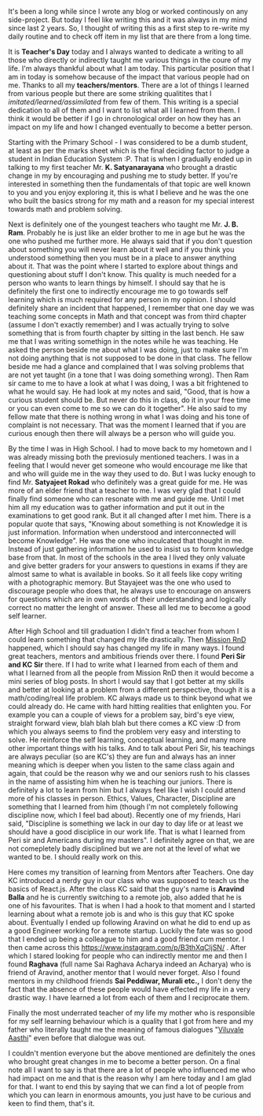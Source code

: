 It's been a long while since I wrote any blog or worked continously on any side-project. But today I feel like writing this and it was always in my mind since last 2 years. So, I thought of writing this as a first step to re-write my daily routine and to check off item in my list that are there from a long time.

It is **Teacher's Day** today and I always wanted to dedicate a writing to all those who directly or indirectly taught me various things in the coure of my life. I'm always thankful about what I am today. This particular position that I am in today is somehow because of the impact that various people had on me. Thanks to all my **teachers/mentors**. There are a lot of things I learned from various people but there are some striking qualitites that I _imitated/learned/assimilated_ from few of them. This writing is a special dedication to all of them and I want to list what all I learned from them. I think it would be better if I go in chronological order on how they has an impact on my life and how I changed eventually to become a better person.

Starting with the Primary School - I was considered to be a dumb student, at least as per the marks sheet which is the final deciding factor to judge a student in Indian Education System :P. That is when I gradually ended up in talking to my first teacher Mr. **K. Satyanarayana** who brought a drastic change in my by encouraging and pushing me to study better. If you're interested in something then the fundamentals of that topic are well known to you and you enjoy exploring it, this is what I believe and he was the one who built the basics strong for my math and a reason for my special interest towards math and problem solving.

Next is definitely one of the youngest teachers who taught me Mr. **J. B. Ram**. Probably he is just like an elder brother to me in age but he was the one who pushed me further more. He always said that if you don't question about something you will never learn about it well and if you think you understood something then you must be in a place to answer anything about it. That was the point where I started to explore about things and questioning about stuff I don't know. This quality is much needed for a person who wants to learn things by himself. I should say that he is definitely the first one to indirectly encourage me to go towards self learning which is much required for any person in my opinion. I should definitely share an incident that happened, I remember that one day we was teaching some concepts in Math and that concept was from third chapter (assume I don't exactly remember) and I was actually trying to solve something that is from fourth chapter by sitting in the last bench. He saw me that I was writing somethign in the notes while he was teaching. He asked the person beside me about what I was doing, just to make sure I'm not doing anything that is not supposed to be done in that class. The fellow beside me had a glance and complained that I was solving problems that are not yet taught (in a tone that I was doing something wrong). Then Ram sir came to me to have a look at what I was doing, I was a bit frightened to what he would say. He had look at my notes and said, "Good, that is how a curious student should be. But never do this in class, do it in your free time or you can even come to me so we can do it together". He also said to my fellow mate that there is nothing wrong in what I was doing and his tone of complaint is not necessary. That was the moment I learned that if you are curious enough then there will always be a person who will guide you.

By the time I was in High School. I had to move back to my hometown and I was already missing both the previosuly mentioned teachers. I was in a feeling that I would never get someone who would encourage me like that and who will guide me in the way they used to do. But I was lucky enough to find Mr. **Satyajeet Rokad** who definitely was a great guide for me. He was more of an elder friend that a teacher to me. I was very glad that I could finally find someone who can resonate with me and guide me. Until I met him all my education was to gather information and put it out in the examinations to get good rank. But it all changed after I met him. There is a popular quote that says, "Knowing about something is not Knowledge it is just information. Information when understood and interconnected will become Knowledge". He was the one who inculcated that thought in me. Instead of just gathering information he used to insist us to form knowledge base from that. In most of the schools in the area I lived they only valuate and give better graders for your answers to questions in exams if they are almost same to what is available in books. So it all feels like copy writing with a photographic memory. But Stayajeet was the one who used to discourage people who does that, he always use to encourage on answers for questions which are in own words of their understanding and logically correct no matter the lenght of answer. These all led me to become a good self learner.

After High School and till graduation I didn't find a teacher from whom I could learn something that changed my life drastically. Then [Mission RnD](http://missionrnd.com/) happened, which I should say has changed my life in many ways. I found great teachers, mentors and  ambitious friends over there. I found **Peri Sir and KC Sir** there. If I had to write what I learned from each of them and what I learned from all the people from Mission RnD then it would become a mini series of blog posts. In short I would say that I got better at my skills and better at looking at a problem from a different perspective, though it is a math/coding/real life problem. KC always made us to think beyond what we could already do. He came with hard hitting realities that enlighten you. For example you can a couple of views for a problem say, bird's eye view, straight forward view, blah blah blah but there comes a KC view :D from which you always seems to find the problem very easy and intersting to solve. He reinforce the self learning, conceptual learning, and many more other important things with his talks. And to talk about Peri Sir, his teachings are always peculiar (so are KC's) they are fun and always has an inner meaning which is deeper when you listen to the same class again and again, that could be the reason why we and our seniors rush to his classes in the name of assisting him when he is teaching our juniors. There is definitely a lot to learn from him but I always feel like I wish I could attend more of his classes in person. Ethics, Values, Character, Discipline are something that I learned from him (though I'm not completely following discipline now, which I feel bad about). Recently one of my friends, Hari said, "Discipline is something we lack in our day to day life or at least we should have a good disciplice in our work life. That is what I learned from Peri sir and Americans during my masters". I definitely agree on that, we are not comepletely badly disciplined but we are not at the level of what we wanted to be. I should really work on this.

Here comes my transition of learning from Mentors after Teachers. One day KC introduced a nerdy guy in our class who was supposed to teach us the basics of React.js. After the class KC said that the guy's name is **Aravind Balla** and he is currently switching to a remote job, also added that he is one of his favourites. That is when I had a hook to that moment and I started learning about what a remote job is and who is this guy that KC spoke about. Eventually I ended up following Aravind on what he did to end up as a good Engineer working for a remote startup. Luckily the fate was so good that I ended up being a colleague to him and a good friend cum mentor. I then came across this https://www.instagram.com/p/B3thXqCljSN/ . After which I stared looking for people who can indirectly mentor me and then I found **Raghava** (full name Sai Raghava Acharya indeed an Acharya) who is friend of Aravind, another mentor that I would never forget. Also I found mentors in my childhood friends **Sai Peddiwar, Murali etc.,** I don't deny the fact that the absence of these people would have effected my life in a very drastic way. I have learned a lot from each of them and I reciprocate them.

Finally the most underrated teacher of my life my mother who is responsible for my self learning behaviour which is a quality that I got from here and my father who literally taught me the meaning of famous dialogues "[Viluvale Aasthi](https://translate.google.com/?sl=te&tl=en&text=Viluvale%20Aasthi&op=translate&hl=en)" even before that dialogue was out.

I couldn't mention everyone but the above mentioned are definitely the ones who brought great changes in me to become a better person. On a final note all I want to say is that there are a lot of people who influenced me who had impact on me and that is the reason why I am here today and I am glad for that. I want to end this by saying that we can find a lot of people from which you can learn in enormous amounts, you just have to be curious and keen to find them, that's it.
